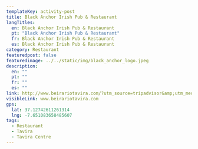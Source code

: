 ```yaml
---
templateKey: activity-post
title: Black Anchor Irish Pub & Restaurant
langTitles:
  en: Black Anchor Irish Pub & Restaurant
  pt: "Black Anchor Irish Pub & Restaurant"
  fr: Black Anchor Irish Pub & Restaurant
  es: Black Anchor Irish Pub & Restaurant
category: Restaurant 
featuredpost: false
featuredimage: ../../static/img/black_anchor_logo.jpeg
description: 
  en: ""
  pt: ""
  fr: ""
  es: ""
link: http://www.beirariotavira.com/?utm_source=tripadvisor&amp;utm_medium=referral
visibleLink: www.beirariotavira.com
gps:
  lat: 37.12742611261314
  lng: -7.651083658485607
tags:
  - Restaurant
  - Tavira
  - Tavira Centre
---
```



